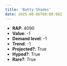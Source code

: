 ```yaml
---
title: 'Batty Shades'
date: 2025-08-06T00:00:00Z
---
```

- **RAP**: 4090
- **Value**: -1
- **Demand level**: -1
- **Trend**: -1
- **Projected?**: True
- **Hyped?**: True
- **Rare?**: True
